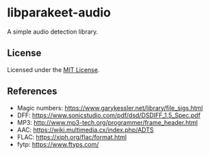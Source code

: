 # libparakeet-audio

A simple audio detection library.

## License

Licensed under the [MIT License](LICENSE.txt).

## References

- Magic numbers:
  https://www.garykessler.net/library/file_sigs.html
- DFF:
  https://www.sonicstudio.com/pdf/dsd/DSDIFF_1.5_Spec.pdf
- MP3:
  http://www.mp3-tech.org/programmer/frame_header.html
- AAC:
  https://wiki.multimedia.cx/index.php/ADTS
- FLAC:
  https://xiph.org/flac/format.html
- fytp:
  https://www.ftyps.com/
